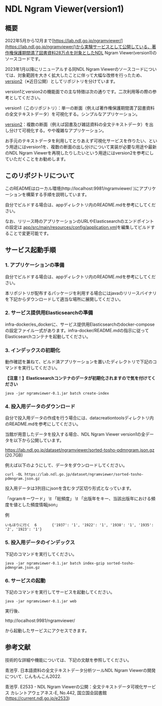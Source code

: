 # NDL Ngram Viewer(version1)

## 概要
2022年5月から12月まで[https://lab.ndl.go.jp/ngramviewer/](https://lab.ndl.go.jp/ngramviewer/)から実験サービスとして公開している、著作権保護期間満了図書資料28万点を対象としたNDL Ngram Viewer(version1)のソースコードです。

2023年1月以降にリニューアルする同NDL Ngram Viewerのソースコードについては、対象範囲を大きく拡大したことに伴って大幅な改修を行ったため、[version2](https://github.com/ndl-lab/ndlngramviewer_v2)（※近日公開）としてリポジトリを分けています。

version1とversion2の機能面での主な特徴は次の通りです。二次利用等の際の参考としてください。

version1（このリポジトリ）：単一の断面（例えば著作権保護期間満了図書資料の全文テキストデータ）を可視化する。シンプルなアプリケーション。

[version2](https://github.com/ndl-lab/ndlngramviewer_v2)：複数の断面（例えば図書及び雑誌資料の全文テキストデータ）を出し分けて可視化する。やや複雑なアプリケーション。

お手元のテキストデータを利用してとりあえず可視化サービスを作りたい、という用途にはversion1を、複数の断面の出し分けについて実装が必要な用途や最新のNDL Ngram Viewerを再現したりしたいという用途にはversion2を参考にしていただくことをお勧めします。


## このリポジトリについて

このREADMEはローカル環境(http://localhost:9981/ngramviewer/
)にアプリケーションを構築する手順を説明しています。

自分でビルドする場合は、appディレクトリ内のREADME.mdを参考にしてください。

なお、リリース時のアプリケーションのURLやElasticsearchのエンドポイントの設定は
[app/src/main/resources/config/application.yml]([app/src/main/resources/config/application.yml])を編集してビルドすることで変更可能です。


## サービス起動手順
### 1. アプリケーションの準備
自分でビルドする場合は、appディレクトリ内のREADME.mdを参考にしてください。

本リポジトリが配布するパッケージを利用する場合にはjavaのリリースバイナリを下記からダウンロードして適当な場所に展開してください。

### 2. サービス提供用Elasticsearchの準備
infra-docker/es_dockerに、サービス提供用Elasticsearchのdocker-composeの設定ファイル一式があります。infra-docker/README.mdの指示に従ってElasticsearchコンテナを起動してください。

### 3. インデックスの初期化
動作確認を兼ねて、ビルド済アプリケーションを置いたディレクトリで下記のコマンドを実行してください。

**【注意！】Elasticsearchコンテナのデータが初期化されますので気を付けてください**
```
java -jar ngramviewer-0.1.jar batch create-index
```

### 4. 投入用データのダウンロード
自分で投入用データの作成を行う場合には、datacreationtoolsディレクトリ内のREADME.mdを参考にしてください。


当館が用意したデータを投入する場合、NDL Ngram Viewer version1の全データを以下から公開しています。

https://lab.ndl.go.jp/dataset/ngramviewer/sorted-tosho-pdmngram.json.gz
(20.7GB)

例えば以下のようにして、データをダウンロードしてください。
```
curl -OL https://lab.ndl.go.jp/dataset/ngramviewer/sorted-tosho-pdmngram.json.gz
```

投入用データは3列目にjsonを含むタブ区切り形式となっています。

「ngramキーワード」 \t 「総頻度」 \t 「出版年をキー、当該出版年における頻度を値とした頻度情報json」


例
```
いもほりに行く  6       {'1937': '1', '1922': '1', '1938': '1', '1935': '2', '1923': '1'}
```


### 5. 投入用データのインデックス
下記のコマンドを実行してください。
```
java -jar ngramviewer-0.1.jar batch index-gzip sorted-tosho-pdmngram.json.gz
```

### 6. サービスの起動
下記のコマンドを実行してサービスを起動してください。
```
java -jar ngramviewer-0.1.jar web
```

実行後、

http://localhost:9981/ngramviewer/

から起動したサービスにアクセスできます。


## 参考文献
技術的な詳細や機能については、下記の文献を参照してください。

青池亨. 日本語資料の全文テキストデータ分析ツールNDL Ngram Viewerの開発について. じんもんこん2022.

青池亨. E2533 - NDL Ngram Viewerの公開：全文テキストデータ可視化サービス カレントアウェアネス-E, No.442, 国立国会図書館(https://current.ndl.go.jp/e2533)

